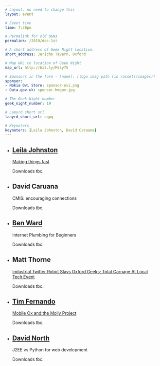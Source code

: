 ```yaml
---
# Layout, no need to change this
layout: event

# Event time
time: 7:30pm

# Permalink for old OGNs
permalink: /2010/dec-1st

# A short address of Geek Night location. 
short_address: Jericho Tavern, Oxford

# Map URL to location of Geek Night
map_url: http://bit.ly/Pesy75

# Sponsors in the form - [name]: [logo imag path (in /assets/images)]
sponsor: 
- Nokia Ovi Store: sponsor-ovi.png
- Data.gov.uk: sponsor-hmgov.jpg

# The Geek Night number
geek_night_number: 19

# Lanyrd short url
lanyrd_short_url: cqpq

# Keynoters
keynoters: [Leila Johnston, David Caruana]
---
```


<ul class="keynotes">
    <li itemprop="performer" itemscope="itemscope" itemtype="http://schema.org/Person">
        <a href="http://enemyofchaos.wordpress.com/" itemprop="url"><h2 itemprop="name">Leila Johnston</h2></a>
        <p><a href="http://finalbullet.com/" >Making things fast</a></p>
        <div class="downloads">
Downloads tbc.
        </div>
    </li>
    <li itemprop="performer" itemscope="itemscope" itemtype="http://schema.org/Person">
        <h2 itemprop="name">David Caruana</h2>
        <p>CMIS: encouraging connections</p>
        <div class="downloads">
Downloads tbc.
        </div>
    </li>
</ul>

<ul class="microslots">
    <li itemprop="performer" itemscope="itemscope" itemtype="http://schema.org/Person">
        <a href="http://crouchingbadger.com/" itemprop="url"><h2 itemprop="name">Ben Ward</h2></a>
        <p>Internet Plumbing for Beginners</p>
        <div class="downloads">
Downloads tbc.
        </div>
    </li>
    <li itemprop="performer" itemscope="itemscope" itemtype="http://schema.org/Person">
        <h2 itemprop="name">Matt Thorne</h2>
        <p><a href="http://blog.mattythorne.com/2010/09/18/scribblybot-the-full-story/">Industrial Twitter Robot Slays Oxford Geeks; Total Carnage At Local Tech Event</a></p>
        <div class="downloads">
Downloads tbc.
        </div>
    </li>
    <li itemprop="performer" itemscope="itemscope" itemtype="http://schema.org/Person">
        <a href="http://timfernando.com" itemprop="url"><h2 itemprop="name">Tim Fernando</h2></a>
        <p><a href="http://m.ox.ac.uk">Mobile Ox and the Molly Project</a></p>
        <div class="downloads">
Downloads tbc.
        </div>
    </li>
    <li itemprop="performer" itemscope="itemscope" itemtype="http://schema.org/Person">
        <a href="http://www.dnorth.net" itemprop="url"><h2 itemprop="name">David North</h2></a>
        <p>J2EE vs Python for web development</p>
        <div class="downloads">
Downloads tbc.
        </div>
    </li>
</ul>


